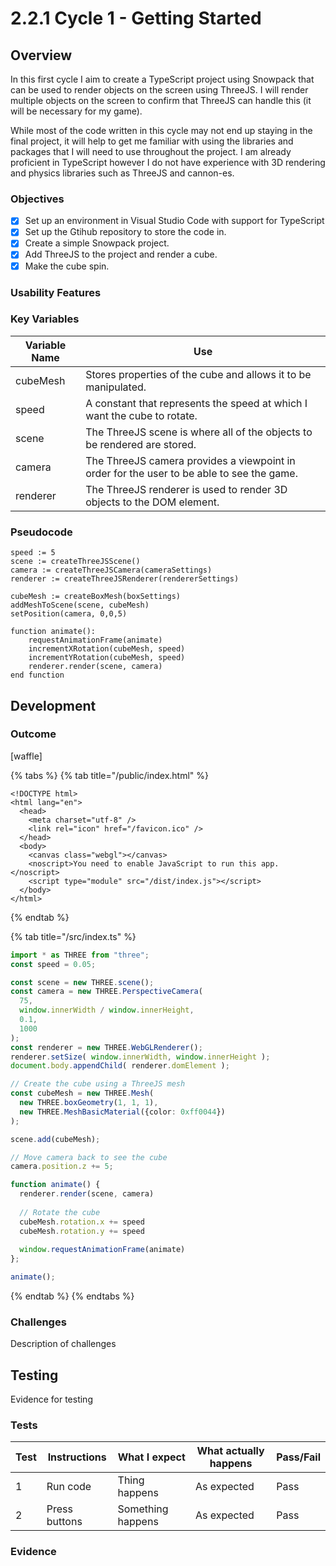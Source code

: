 # 2.2.1 Cycle 1 - Getting Started

## Overview

In this first cycle I aim to create a TypeScript project using Snowpack that can be used to render objects on the screen using ThreeJS. I will render multiple objects on the screen to confirm that ThreeJS can handle this (it will be necessary for my game).

While most of the code written in this cycle may not end up staying in the final project, it will help to get me familiar with using the libraries and packages that I will need to use throughout the project. I am already proficient in TypeScript however I do not have experience with 3D rendering and physics libraries such as ThreeJS and cannon-es.&#x20;

### Objectives

* [x] Set up an environment in Visual Studio Code with support for TypeScript
* [x] Set up the Gtihub repository to store the code in.
* [x] Create a simple Snowpack project.
* [x] Add ThreeJS to the project and render a cube.
* [x] Make the cube spin.

### Usability Features

### Key Variables

| Variable Name | Use                                                                                       |
| ------------- | ----------------------------------------------------------------------------------------- |
| cubeMesh      | Stores properties of the cube and allows it to be manipulated.                            |
| speed         | A constant that represents the speed at which I want the cube to rotate.                  |
| scene         | The ThreeJS scene is where all of the objects to be rendered are stored.                  |
| camera        | The ThreeJS camera provides a viewpoint in order for the user to be able to see the game. |
| renderer      | The ThreeJS renderer is used to render 3D objects to the DOM element.                     |

### Pseudocode

```
speed := 5
scene := createThreeJSScene()
camera := createThreeJSCamera(cameraSettings)
renderer := createThreeJSRenderer(rendererSettings)

cubeMesh := createBoxMesh(boxSettings)
addMeshToScene(scene, cubeMesh)
setPosition(camera, 0,0,5)

function animate():
    requestAnimationFrame(animate)
    incrementXRotation(cubeMesh, speed)
    incrementYRotation(cubeMesh, speed)
    renderer.render(scene, camera)
end function

```

## Development

### Outcome

\[waffle]

{% tabs %}
{% tab title="/public/index.html" %}
```markup
<!DOCTYPE html>
<html lang="en">
  <head>
    <meta charset="utf-8" />
    <link rel="icon" href="/favicon.ico" />
  </head>
  <body>
    <canvas class="webgl"></canvas>
    <noscript>You need to enable JavaScript to run this app.</noscript>
    <script type="module" src="/dist/index.js"></script>
  </body>
</html>
```
{% endtab %}

{% tab title="/src/index.ts" %}
```typescript
import * as THREE from "three";
const speed = 0.05;

const scene = new THREE.scene();
const camera = new THREE.PerspectiveCamera(
  75,
  window.innerWidth / window.innerHeight,
  0.1,
  1000
);
const renderer = new THREE.WebGLRenderer();
renderer.setSize( window.innerWidth, window.innerHeight ); 
document.body.appendChild( renderer.domElement );

// Create the cube using a ThreeJS mesh
const cubeMesh = new THREE.Mesh(
  new THREE.boxGeometry(1, 1, 1),
  new THREE.MeshBasicMaterial({color: 0xff0044})
);

scene.add(cubeMesh);

// Move camera back to see the cube
camera.position.z += 5;

function animate() {
  renderer.render(scene, camera)
  
  // Rotate the cube
  cubeMesh.rotation.x += speed
  cubeMesh.rotation.y += speed
  
  window.requestAnimationFrame(animate)
};

animate();
```
{% endtab %}
{% endtabs %}

### Challenges

Description of challenges

## Testing

Evidence for testing

### Tests

| Test | Instructions  | What I expect     | What actually happens | Pass/Fail |
| ---- | ------------- | ----------------- | --------------------- | --------- |
| 1    | Run code      | Thing happens     | As expected           | Pass      |
| 2    | Press buttons | Something happens | As expected           | Pass      |

### Evidence
